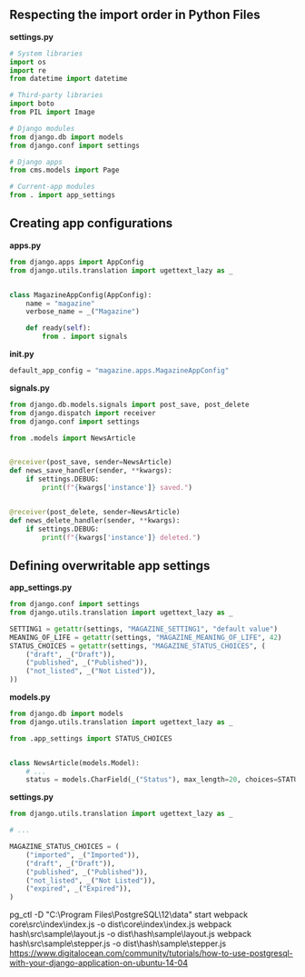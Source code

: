 ## Respecting the import order in Python Files
**settings.py**
```python
# System libraries
import os
import re
from datetime import datetime

# Third-party libraries
import boto
from PIL import Image

# Django modules
from django.db import models
from django.conf import settings

# Django apps
from cms.models import Page

# Current-app modules
from . import app_settings
```
## Creating app configurations
**apps.py**
```python
from django.apps import AppConfig
from django.utils.translation import ugettext_lazy as _


class MagazineAppConfig(AppConfig):
    name = "magazine"
    verbose_name = _("Magazine")

    def ready(self):
        from . import signals
```
**__init__.py**
```python
default_app_config = "magazine.apps.MagazineAppConfig"
```
**signals.py**
```python
from django.db.models.signals import post_save, post_delete
from django.dispatch import receiver
from django.conf import settings

from .models import NewsArticle


@receiver(post_save, sender=NewsArticle)
def news_save_handler(sender, **kwargs):
    if settings.DEBUG:
        print(f"{kwargs['instance']} saved.")


@receiver(post_delete, sender=NewsArticle)
def news_delete_handler(sender, **kwargs):
    if settings.DEBUG:
        print(f"{kwargs['instance']} deleted.")
```
## Defining overwritable app settings
**app_settings.py**
```python
from django.conf import settings
from django.utils.translation import ugettext_lazy as _

SETTING1 = getattr(settings, "MAGAZINE_SETTING1", "default value")
MEANING_OF_LIFE = getattr(settings, "MAGAZINE_MEANING_OF_LIFE", 42)
STATUS_CHOICES = getattr(settings, "MAGAZINE_STATUS_CHOICES", (
    ("draft", _("Draft")),
    ("published", _("Published")),
    ("not_listed", _("Not Listed")),
))
```
**models.py**
```python
from django.db import models
from django.utils.translation import ugettext_lazy as _

from .app_settings import STATUS_CHOICES


class NewsArticle(models.Model):
    # ...
    status = models.CharField(_("Status"), max_length=20, choices=STATUS_CHOICES)
```
**settings.py**
```python
from django.utils.translation import ugettext_lazy as _

# ...

MAGAZINE_STATUS_CHOICES = (
    ("imported", _("Imported")),
    ("draft", _("Draft")),
    ("published", _("Published")),
    ("not_listed", _("Not Listed")),
    ("expired", _("Expired")),
)
```

pg_ctl -D "C:\Program Files\PostgreSQL\12\data" start
webpack core\src\index\index.js -o dist\core\index\index.js
webpack hash\src\sample\layout.js -o dist\hash\sample\layout.js
webpack hash\src\sample\stepper.js -o dist\hash\sample\stepper.js
https://www.digitalocean.com/community/tutorials/how-to-use-postgresql-with-your-django-application-on-ubuntu-14-04
